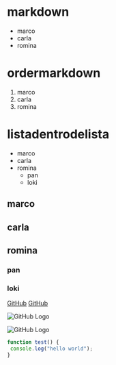 # markdown
* marco
* carla
* romina

# ordermarkdown
1. marco
1. carla
1. romina

# listadentrodelista
* marco
* carla 
* romina
    * pan
    * loki

## marco
## carla
## romina
###  pan
###  loki

[GitHub](http://github.com)
[GitHub](http://www.youtube.com)

![GitHub Logo](https://upload.wikimedia.org/wikipedia/commons/6/64/Collage_of_Six_Cats-02.jpg)

![GitHub Logo](https://media.giphy.com/media/S3iIdbIuYNK588i8AT/giphy.gif)

```javascript
function test() {
 console.log("hello world");
}
```